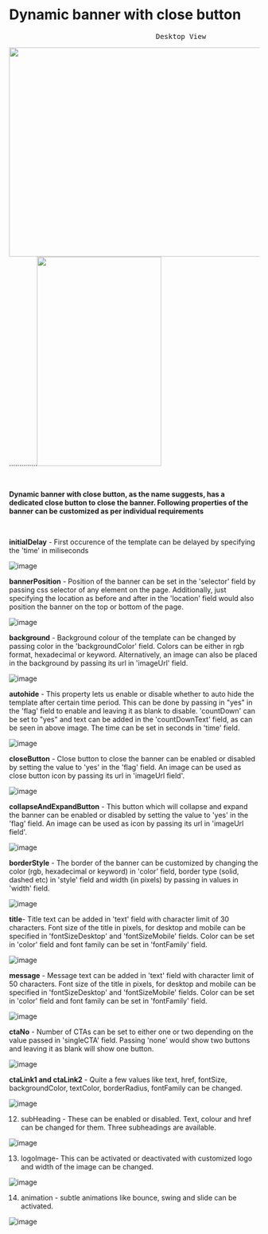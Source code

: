 # Dynamic banner with close button
<pre>                                   Desktop View                                                            Mobile View             </pre>
<img src="https://user-images.githubusercontent.com/101316657/165311387-51d67dd2-2244-4f4c-9587-56ebd252ff75.png" width="700" height="420">..............<img src="https://user-images.githubusercontent.com/101316657/165309893-b05ad98c-f6e2-46f8-8f3c-c7571743cc1a.png" width="250" height="420">

<p>&nbsp;</p>

**Dynamic banner with close button, as the name suggests, has a dedicated close button to close the banner.
Following properties of the banner can be customized as per individual requirements**
<p>&nbsp;</p>

**initialDelay** - First occurence of the template can be delayed by specifying the 'time' in miliseconds

![image](https://user-images.githubusercontent.com/101316657/165224163-ef29e793-ea81-407d-a620-61d525d1cbda.png)


**bannerPosition** - Position of the banner can be set in the 'selector' field by passing css selector of any element on the page. Additionally, just specifying the location as before and after in the 'location' field would also position the banner on the top or bottom of the page.

![image](https://user-images.githubusercontent.com/101316657/165223795-7f9f0c1d-59b8-4a12-ae03-09ab3ff9a770.png)

**background** - Background colour of the template can be changed by passing color in the 'backgroundColor' field. Colors can be either in rgb format, hexadecimal or  keyword. Alternatively, an image can also be placed in the background by passing its url in 'imageUrl' field.

![image](https://user-images.githubusercontent.com/101316657/165223735-0fbee6e4-1368-4059-9967-7da004c26438.png)

**autohide** - This property lets us enable or disable whether to auto hide the template after certain time period. This can be done by passing in "yes" in the 'flag' field to enable and leaving it as blank to disable. 'countDown' can be set to "yes" and text can be added in the 'countDownText' field, as can be seen in above image. The time can be set in seconds in 'time' field.

![image](https://user-images.githubusercontent.com/101316657/165223833-4dfb6790-3a3a-47bf-b7bf-54c2887a4719.png)


**closeButton** - Close button to close the banner can be enabled or disabled by setting the value to 'yes' in the 'flag' field. An image can be used as close button icon by passing its url in 'imageUrl field'.

![image](https://user-images.githubusercontent.com/101316657/165223867-12d81938-8eae-42bf-b0a5-c9a4563f2c61.png)

**collapseAndExpandButton** - This button which will collapse and expand the banner can be enabled or disabled by setting the value to 'yes' in the 'flag' field. An image can be used as icon by passing its url in 'imageUrl field'.

![image](https://user-images.githubusercontent.com/101316657/165223890-323e6a7f-4454-4dfa-8c91-4e4d361b3aa9.png)

**borderStyle** - The border of the banner can be customized by changing the color (rgb, hexadecimal or keyword) in 'color' field, border type (solid, dashed etc) in 'style' field and width (in pixels) by passing in values in 'width' field.

![image](https://user-images.githubusercontent.com/101316657/165223930-d038f2c5-4c64-43f9-b922-dbe4113a9d0a.png)

**title**- Title text can be added in 'text' field with character limit of 30 characters. Font size of the title in pixels, for desktop and mobile can be specified in 'fontSizeDesktop' and 'fontSizeMobile' fields. Color can be set in 'color' field and font family can be set in 'fontFamily' field.

![image](https://user-images.githubusercontent.com/101316657/165223947-c72162a6-08bd-4341-9039-841e122bd5cd.png)

**message** - Message text can be added in 'text' field with character limit of 50 characters. Font size of the title in pixels, for desktop and mobile can be specified in 'fontSizeDesktop' and 'fontSizeMobile' fields. Color can be set in 'color' field and font family can be set in 'fontFamily' field.

![image](https://user-images.githubusercontent.com/101316657/165223975-1d5ca4b7-7736-4f1f-81cd-4d1262f1b36f.png)

**ctaNo** - Number of CTAs can be set to either one or two depending on the value passed in 'singleCTA' field. Passing 'none' would show two buttons and leaving it as blank will show one button.

![image](https://user-images.githubusercontent.com/101316657/165223996-b5210148-c8b8-4732-b7d5-a0cd5c6075f5.png)

**ctaLink1 and ctaLink2** - Quite a few values like text, href, fontSize, backgroundColor, textColor, borderRadius, fontFamily can be changed. 

![image](https://user-images.githubusercontent.com/101316657/165224014-9da81f33-6a8b-4320-bc3b-9a18966bf3f9.png)

12. subHeading - These can be enabled or disabled. Text, colour and href can be changed for them. Three subheadings are available.

![image](https://user-images.githubusercontent.com/101316657/165224039-ec87b3a8-a193-4232-8186-4d2ac4501f26.png)

13. logoImage- This can be activated or deactivated with customized logo and width of the image can be changed. 

![image](https://user-images.githubusercontent.com/101316657/165224065-ece24371-af07-41c1-ac3e-8486a5e58aa1.png)

14. animation - subtle animations like bounce, swing and slide can be activated.

![image](https://user-images.githubusercontent.com/101316657/165224083-942505df-f1df-42f0-99db-4a66f6e5c442.png)

